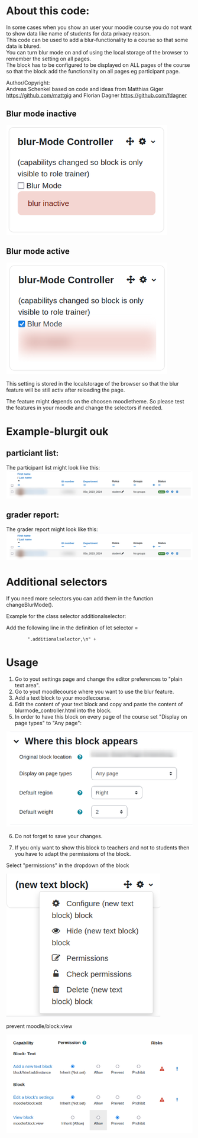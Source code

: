 
# About this code:</b>  
In some cases when you show an user your moodle course you do not want to show data like name of students for data privacy reason.  
This code can be used to add a blur-functionality to a course so that some data is blured.  
You can turn blur mode on and of using the local storage of the browser to remember the setting on all pages.  
The block has to be configured to be displayed on ALL pages of the course so that the block add the functionality on all pages eg participant page.  

Author/Copyright:  
Andreas Schenkel based on code and ideas from Matthias Giger https://github.com/mattgig and Florian Dagner https://github.com/fdagner

## Blur mode inactive  
![blurinactive.png](documentation/blurinactive.png)

## Blur mode active  
![bluractive.png](documentation/bluractive.png)

This setting is stored in the localstorage of the browser so that the blur feature will be still activ after reloading the page.

The feature might depends on the choosen moodletheme. So please test the features in your moodle and change the selectors if needed.

# Example-blurgit ouk
## particiant list:
The participant list might look like this:
![participantlist.png](documentation/participantlist.png)



## grader report:
The grader report might look like this:
![participantlist.png](documentation/participantlist.png)

# Additional selectors   
If you need more selectors you can add them in the function changeBlurMode().

Example for the class selector additionalselector:  

Add the following line in the definition of let selector =  

            ".additionalselector,\n" +


# Usage


1. Go to yout settings page and change the editor preferences to "plain text area".
2. Go to yout moodlecourse where you want to use the blur feature.
3. Add a text block to your moodlecourse.
4. Edit the content of your text block and copy and paste the content of blurmode_controller.html into the block.
5. In order to have this block on every page of the course set "Display on page types" to "Any page":

![wherethisblockappears.png](documentation/wherethisblockappears.png)

6. Do not forget to save your changes.

7. If you only want to show this block to teachers and not to students then you have to adapt the permissions of the block.

Select "permissions" in the dropdown of the block

![block_permissions01.png](documentation/block_permissions01.png)

prevent moodle/block:view 

![block_permissions02.png](documentation/block_permissions02.png)

